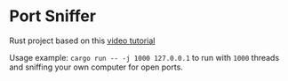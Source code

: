 # Port Sniffer

Rust project based on this [video tutorial](https://www.youtube.com/watch?v=-Jp7sabBCp4&list=PLJbE2Yu2zumDD5vy2BuSHvFZU0a6RDmgb)

Usage example: `cargo run -- -j 1000 127.0.0.1` to run with `1000` threads and sniffing your own computer for open ports.

